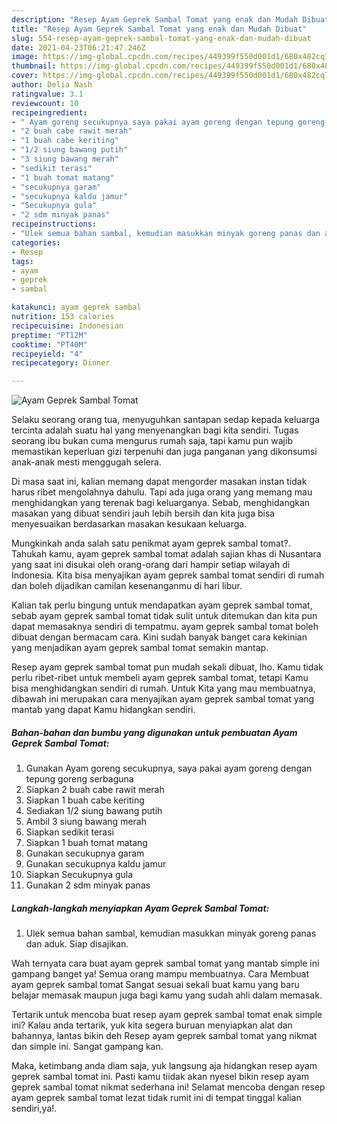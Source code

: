 ```yaml
---
description: "Resep Ayam Geprek Sambal Tomat yang enak dan Mudah Dibuat"
title: "Resep Ayam Geprek Sambal Tomat yang enak dan Mudah Dibuat"
slug: 554-resep-ayam-geprek-sambal-tomat-yang-enak-dan-mudah-dibuat
date: 2021-04-23T06:21:47.246Z
image: https://img-global.cpcdn.com/recipes/449399f550d001d1/680x482cq70/ayam-geprek-sambal-tomat-foto-resep-utama.jpg
thumbnail: https://img-global.cpcdn.com/recipes/449399f550d001d1/680x482cq70/ayam-geprek-sambal-tomat-foto-resep-utama.jpg
cover: https://img-global.cpcdn.com/recipes/449399f550d001d1/680x482cq70/ayam-geprek-sambal-tomat-foto-resep-utama.jpg
author: Delia Nash
ratingvalue: 3.1
reviewcount: 10
recipeingredient:
- " Ayam goreng secukupnya saya pakai ayam goreng dengan tepung goreng serbaguna"
- "2 buah cabe rawit merah"
- "1 buah cabe keriting"
- "1/2 siung bawang putih"
- "3 siung bawang merah"
- "sedikit terasi"
- "1 buah tomat matang"
- "secukupnya garam"
- "secukupnya kaldu jamur"
- "Secukupnya gula"
- "2 sdm minyak panas"
recipeinstructions:
- "Ulek semua bahan sambal, kemudian masukkan minyak goreng panas dan aduk. Siap disajikan."
categories:
- Resep
tags:
- ayam
- geprek
- sambal

katakunci: ayam geprek sambal 
nutrition: 153 calories
recipecuisine: Indonesian
preptime: "PT12M"
cooktime: "PT40M"
recipeyield: "4"
recipecategory: Dinner

---
```



![Ayam Geprek Sambal Tomat](https://img-global.cpcdn.com/recipes/449399f550d001d1/680x482cq70/ayam-geprek-sambal-tomat-foto-resep-utama.jpg)

Selaku seorang orang tua, menyuguhkan santapan sedap kepada keluarga tercinta adalah suatu hal yang menyenangkan bagi kita sendiri. Tugas seorang ibu bukan cuma mengurus rumah saja, tapi kamu pun wajib memastikan keperluan gizi terpenuhi dan juga panganan yang dikonsumsi anak-anak mesti menggugah selera.

Di masa  saat ini, kalian memang dapat mengorder masakan instan tidak harus ribet mengolahnya dahulu. Tapi ada juga orang yang memang mau menghidangkan yang terenak bagi keluarganya. Sebab, menghidangkan masakan yang dibuat sendiri jauh lebih bersih dan kita juga bisa menyesuaikan berdasarkan masakan kesukaan keluarga. 



Mungkinkah anda salah satu penikmat ayam geprek sambal tomat?. Tahukah kamu, ayam geprek sambal tomat adalah sajian khas di Nusantara yang saat ini disukai oleh orang-orang dari hampir setiap wilayah di Indonesia. Kita bisa menyajikan ayam geprek sambal tomat sendiri di rumah dan boleh dijadikan camilan kesenanganmu di hari libur.

Kalian tak perlu bingung untuk mendapatkan ayam geprek sambal tomat, sebab ayam geprek sambal tomat tidak sulit untuk ditemukan dan kita pun dapat memasaknya sendiri di tempatmu. ayam geprek sambal tomat boleh dibuat dengan bermacam cara. Kini sudah banyak banget cara kekinian yang menjadikan ayam geprek sambal tomat semakin mantap.

Resep ayam geprek sambal tomat pun mudah sekali dibuat, lho. Kamu tidak perlu ribet-ribet untuk membeli ayam geprek sambal tomat, tetapi Kamu bisa menghidangkan sendiri di rumah. Untuk Kita yang mau membuatnya, dibawah ini merupakan cara menyajikan ayam geprek sambal tomat yang mantab yang dapat Kamu hidangkan sendiri.

<!--inarticleads1-->

##### Bahan-bahan dan bumbu yang digunakan untuk pembuatan Ayam Geprek Sambal Tomat:

1. Gunakan  Ayam goreng secukupnya, saya pakai ayam goreng dengan tepung goreng serbaguna
1. Siapkan 2 buah cabe rawit merah
1. Siapkan 1 buah cabe keriting
1. Sediakan 1/2 siung bawang putih
1. Ambil 3 siung bawang merah
1. Siapkan sedikit terasi
1. Siapkan 1 buah tomat matang
1. Gunakan secukupnya garam
1. Gunakan secukupnya kaldu jamur
1. Siapkan Secukupnya gula
1. Gunakan 2 sdm minyak panas




<!--inarticleads2-->

##### Langkah-langkah menyiapkan Ayam Geprek Sambal Tomat:

1. Ulek semua bahan sambal, kemudian masukkan minyak goreng panas dan aduk. Siap disajikan.




Wah ternyata cara buat ayam geprek sambal tomat yang mantab simple ini gampang banget ya! Semua orang mampu membuatnya. Cara Membuat ayam geprek sambal tomat Sangat sesuai sekali buat kamu yang baru belajar memasak maupun juga bagi kamu yang sudah ahli dalam memasak.

Tertarik untuk mencoba buat resep ayam geprek sambal tomat enak simple ini? Kalau anda tertarik, yuk kita segera buruan menyiapkan alat dan bahannya, lantas bikin deh Resep ayam geprek sambal tomat yang nikmat dan simple ini. Sangat gampang kan. 

Maka, ketimbang anda diam saja, yuk langsung aja hidangkan resep ayam geprek sambal tomat ini. Pasti kamu tiidak akan nyesel bikin resep ayam geprek sambal tomat nikmat sederhana ini! Selamat mencoba dengan resep ayam geprek sambal tomat lezat tidak rumit ini di tempat tinggal kalian sendiri,ya!.

